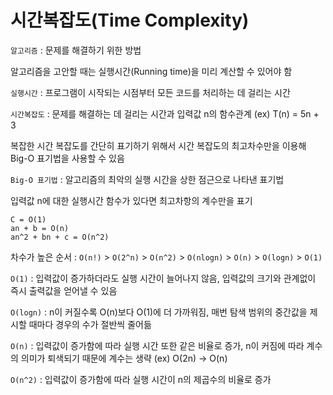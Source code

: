 # 시간복잡도(Time Complexity)

`알고리즘` : 문제를 해결하기 위한 방법

알고리즘을 고안할 때는 실행시간(Running time)을 미리 계산할 수 있어야 함

`실행시간` : 프로그램이 시작되는 시점부터 모든 코드를 처리하는 데 걸리는 시간

`시간복잡도` : 문제를 해결하는 데 걸리는 시간과 입력값 n의 함수관계 (ex) T(n) = 5n + 3

복잡한 시간 복잡도를 간단히 표기하기 위해서 시간 복잡도의 최고차수만을 이용해 Big-O 표기법을 사용할 수 있음

`Big-O 표기법` : 알고리즘의 최악의 실행 시간을 상한 점근으로 나타낸 표기법

입력값 n에 대한 실행시간 함수가 있다면 최고차항의 계수만을 표기

```
C = O(1)
an + b = O(n)
an^2 + bn + c = O(n^2)
```

차수가 높은 순서 : `O(n!)` > `O(2^n)` > `O(n^2)` > `O(nlogn)` > `O(n)` > `O(logn)` > `O(1)`

`O(1)` : 입력값이 증가하더라도 실행 시간이 늘어나지 않음, 입력값의 크기와 관계없이 즉시 출력값을 얻어낼 수 있음

`O(logn)` : n이 커질수록 O(n)보다 O(1)에 더 가까워짐, 매번 탐색 범위의 중간값을 제시할 때마다 경우의 수가 절반씩 줄어듦

`O(n)` : 입력값이 증가함에 따라 실행 시간 또한 같은 비율로 증가, n이 커짐에 따라 계수의 의미가 퇴색되기 때문에 계수는 생략 (ex) O(2n) -> O(n)

`O(n^2)` : 입력값이 증가함에 따라 실행 시간이 n의 제곱수의 비율로 증가
